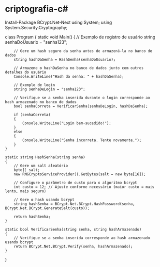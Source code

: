 # criptografia-c#
Install-Package BCrypt.Net-Next
using System;
using System.Security.Cryptography;

class Program
{
    static void Main()
    {
        // Exemplo de registro de usuário
        string senhaDoUsuario = "senha123";

        // Gere um hash seguro da senha antes de armazená-la no banco de dados
        string hashDaSenha = HashSenha(senhaDoUsuario);

        // Armazene o hashDaSenha no banco de dados junto com outros detalhes do usuário
        Console.WriteLine("Hash da senha: " + hashDaSenha);

        // Exemplo de login
        string senhaDeLogin = "senha123";

        // Verifique se a senha inserida durante o login corresponde ao hash armazenado no banco de dados
        bool senhaCorreta = VerificarSenha(senhaDeLogin, hashDaSenha);

        if (senhaCorreta)
        {
            Console.WriteLine("Login bem-sucedido!");
        }
        else
        {
            Console.WriteLine("Senha incorreta. Tente novamente.");
        }
    }

    static string HashSenha(string senha)
    {
        // Gere um salt aleatório
        byte[] salt;
        new RNGCryptoServiceProvider().GetBytes(salt = new byte[16]);

        // Configure o parâmetro de custo para o algoritmo bcrypt
        int custo = 12; // Ajuste conforme necessário (maior custo = mais lento, mais seguro)

        // Gere o hash usando bcrypt
        string hashSenha = BCrypt.Net.BCrypt.HashPassword(senha, BCrypt.Net.BCrypt.GenerateSalt(custo));

        return hashSenha;
    }

    static bool VerificarSenha(string senha, string hashArmazenado)
    {
        // Verifique se a senha inserida corresponde ao hash armazenado usando bcrypt
        return BCrypt.Net.BCrypt.Verify(senha, hashArmazenado);
    }
}
